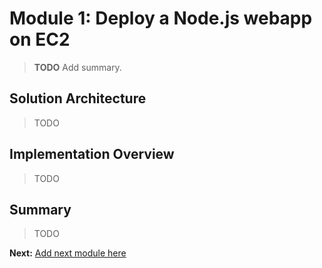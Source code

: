 Module 1: Deploy a Node.js webapp on EC2
===

> **TODO** Add summary.

## Solution Architecture

> TODO

## Implementation Overview

> TODO

## Summary

> TODO

**Next:** [Add next module here](team-siklab/workshop-simple-webapp/tree/module-02)